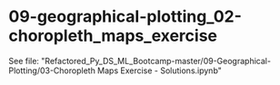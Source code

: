 # 09-geographical-plotting_02-choropleth_maps_exercise

See file: "Refactored_Py_DS_ML_Bootcamp-master/09-Geographical-Plotting/03-Choropleth Maps Exercise - Solutions.ipynb"
